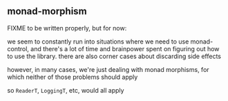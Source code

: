 ## monad-morphism

FIXME to be written properly, but for now:

we seem to constantly run into situations where we need to use monad-control, and there's a lot of time and brainpower spent on figuring out how to use the library. there are also corner cases about discarding side effects

however, in many cases, we're just dealing with monad morphisms, for which neither of those problems should apply

so `ReaderT`, `LoggingT`, etc, would all apply
